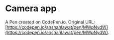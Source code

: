 # Camera app

A Pen created on CodePen.io. Original URL: [https://codepen.io/anshahlawat/pen/MWpNydW](https://codepen.io/anshahlawat/pen/MWpNydW).


